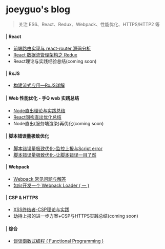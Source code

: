# joeyguo's blog
>关注 ES6、React、Redux、Webpack、性能优化、HTTPS/HTTP2 等

#### | React

* [前端路由实现与 react-router 源码分析](https://github.com/joeyguo/blog/issues/2)
* [React 数据流管理架构之 Redux](https://github.com/joeyguo/blog/issues/3)
* React理论与实践经验总结\(coming soon)

#### | RxJS
* [构建流式应用—RxJS详解](https://github.com/joeyguo/blog/issues/11)

#### | Web 性能优化 - 手Q web 实践总结
* [Node直出理论与实践总结](https://github.com/joeyguo/blog/issues/8)
* [React同构直出优化总结](https://github.com/joeyguo/blog/issues/9)
* Node直出(服务端渲染)再优化\(coming soon)

#### | 脚本错误量极致优化
* [脚本错误量极致优化-监控上报与Script error](https://github.com/joeyguo/blog/issues/13)
* [脚本错误量极致优化-让脚本错误一目了然](https://github.com/joeyguo/blog/issues/14)

#### | Webpack
* [Webpack 常见问题与解答](https://github.com/joeyguo/blog/issues/7)
* [如何开发一个 Webpack Loader ( 一 )](https://github.com/joeyguo/blog/issues/4)

#### | CSP & HTTPS
* [XSS终结者-CSP理论与实践](https://github.com/joeyguo/blog/issues/5)
* 劫持上报的进一步方案+CSP与HTTPS实践总结\(coming soon)

#### | 综合
* [谈谈函数式编程 ( Functional Programming ) ](https://github.com/joeyguo/blog/issues/10)
